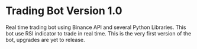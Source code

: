 # Trading Bot Version 1.0
 Real time trading bot using Binance API and several Python Libraries. This bot use RSI indicator to trade in real time. This is the very first version of the bot, upgrades are yet to release.